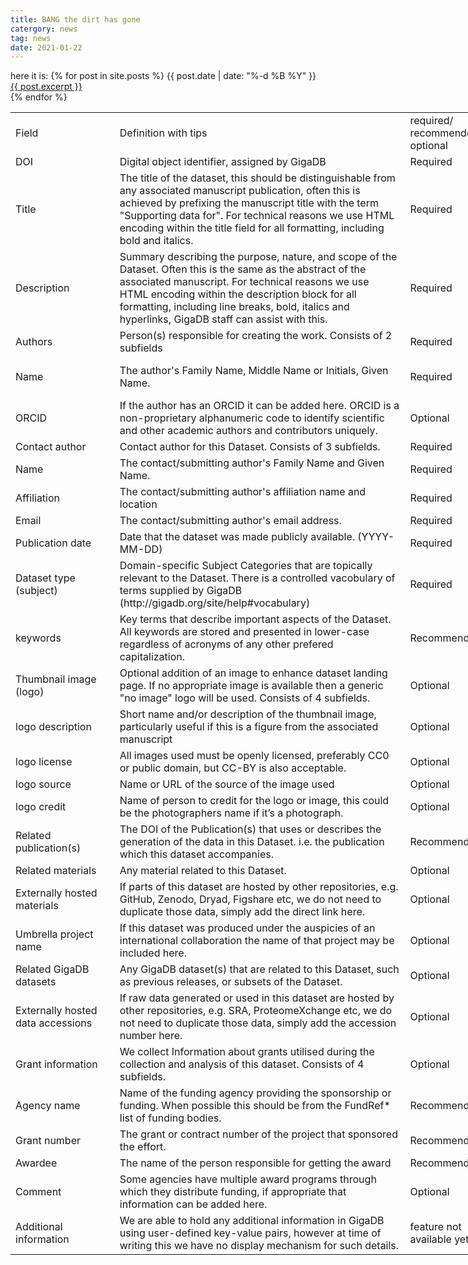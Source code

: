 ```yaml
---
title: BANG the dirt has gone
catergory: news
tag: news
date: 2021-01-22
---
```

here it is:
<ui>
  {% for post in site.posts %}
	{{ post.date | date: "%-d %B %Y" }} <a href="{{ post.url }}">{{ post.excerpt }} </a>
        <br>
  {% endfor %}
</ui>

<div id="GigaDB-metadata-guide_31085" align="center" x:publishsource="Excel">

<table border="0" cellpadding="0" cellspacing="0" width="1082" style="border-collapse:
 collapse;table-layout:fixed;width:812pt"><colgroup><col class="xl7031085" width="173" style="mso-width-source:userset;mso-width-alt:
 6326;width:130pt"> <col class="xl6631085" width="519" style="mso-width-source:userset;mso-width-alt:
 18980;width:389pt"> <col class="xl6331085" width="102" style="mso-width-source:userset;mso-width-alt:
 3730;width:77pt"> <col class="xl6631085" width="288" style="mso-width-source:userset;mso-width-alt:
 10532;width:216pt"></colgroup>

<tbody>

<tr height="60" style="height:45.0pt">

<td height="60" class="xl6431085" width="173" style="height:45.0pt;width:130pt">Field</td>

<td class="xl6531085" width="519" style="border-left:none;width:389pt">Definition with tips</td>

<td class="xl6531085" width="102" style="border-left:none;width:77pt">required/ recommended/ optional</td>

<td class="xl6531085" width="288" style="border-left:none;width:216pt">example</td>

</tr>

<tr height="20" style="height:15.0pt">

<td height="20" class="xl7131085" style="height:15.0pt;border-top:none">DOI</td>

<td class="xl6731085" width="519" style="border-top:none;border-left:none;
  width:389pt">Digital object identifier, <font class="font531085">assigned by GigaDB</font></td>

<td class="xl6831085" style="border-top:none;border-left:none">Required</td>

<td class="xl7531085" width="288" style="border-top:none;border-left:none;
  width:216pt">10.5524/100473</td>

</tr>

<tr height="80" style="height:60.0pt">

<td height="80" class="xl7131085" style="height:60.0pt;border-top:none">Title</td>

<td class="xl6731085" width="519" style="border-top:none;border-left:none;
  width:389pt">The title of the dataset, this should be distinguishable from any associated manuscript publication, often this is achieved by prefixing the manuscript title with the term "Supporting data for". For technical reasons we use HTML encoding within the title field for all formatting, including bold and italics.</td>

<td class="xl6831085" style="border-top:none;border-left:none">Required</td>

<td class="xl6731085" width="288" style="border-top:none;border-left:none;
  width:216pt">Supporting data for "SVEngine: an efficient and versatile simulator of genome structural variations with features of cancer clonal evolution"</td>

</tr>

<tr height="80" style="height:60.0pt">

<td height="80" class="xl7131085" style="height:60.0pt;border-top:none">Description</td>

<td class="xl6731085" width="519" style="border-top:none;border-left:none;
  width:389pt">Summary describing the purpose, nature, and scope of the Dataset. Often this is the same as the abstract of the associated manuscript. For technical reasons we use HTML encoding within the description block for all formatting, including line breaks, bold, italics and hyperlinks, GigaDB staff can assist with this.</td>

<td class="xl6831085" style="border-top:none;border-left:none">Required</td>

<td class="xl6731085" width="288" style="border-top:none;border-left:none;
  width:216pt">This could be several paragraphs in length.<span style="mso-spacerun:yes"></span> Line returns are included in the description as HTML tags "<br>".</td>

</tr>

<tr height="20" style="height:15.0pt">

<td height="20" class="xl7131085" style="height:15.0pt;border-top:none">Authors</td>

<td class="xl6731085" width="519" style="border-top:none;border-left:none;
  width:389pt">Person(s) responsible for creating the work. Consists of 2 subfields</td>

<td class="xl6831085" style="border-top:none;border-left:none">Required</td>

<td class="xl6731085" width="288" style="border-top:none;border-left:none;
  width:216pt"> </td>

</tr>

<tr height="60" style="height:45.0pt">

<td height="60" class="xl7231085" style="height:45.0pt;border-top:none">Name</td>

<td class="xl6731085" width="519" style="border-top:none;border-left:none;
  width:389pt">The author's Family Name, Middle Name or Initials, Given Name.</td>

<td class="xl6831085" style="border-top:none;border-left:none">Required</td>

<td class="xl6731085" width="288" style="border-top:none;border-left:none;
  width:216pt">Xia, C, Li; Ai, Dongmei; Lee, Hojoon; Andor, Noemi;Li, Chao; Zhang, R, Nancy; Ji, P, Hanlee</td>

</tr>

<tr height="60" style="height:45.0pt">

<td height="60" class="xl7231085" style="height:45.0pt;border-top:none">ORCID</td>

<td class="xl6731085" width="519" style="border-top:none;border-left:none;
  width:389pt">If the author has an ORCID it can be added here. ORCID is a non-proprietary alphanumeric code to identify scientific and other academic authors and contributors uniquely.</td>

<td class="xl6831085" style="border-top:none;border-left:none">Optional</td>

<td class="xl6731085" width="288" style="border-top:none;border-left:none;
  width:216pt">0000-0001-2345-6789;</td>

</tr>

<tr height="20" style="height:15.0pt">

<td height="20" class="xl7131085" style="height:15.0pt;border-top:none">Contact author</td>

<td class="xl6731085" width="519" style="border-top:none;border-left:none;
  width:389pt">Contact author for this Dataset. Consists of 3 subfields.</td>

<td class="xl6831085" style="border-top:none;border-left:none">Required</td>

<td class="xl6731085" width="288" style="border-top:none;border-left:none;
  width:216pt"> </td>

</tr>

<tr height="20" style="height:15.0pt">

<td height="20" class="xl7231085" style="height:15.0pt;border-top:none">Name</td>

<td class="xl6731085" width="519" style="border-top:none;border-left:none;
  width:389pt">The contact/submitting author's Family Name and Given Name.</td>

<td class="xl6831085" style="border-top:none;border-left:none">Required</td>

<td class="xl6731085" width="288" style="border-top:none;border-left:none;
  width:216pt">Ji, Hanlee</td>

</tr>

<tr height="20" style="height:15.0pt">

<td height="20" class="xl7231085" style="height:15.0pt;border-top:none">Affiliation</td>

<td class="xl6731085" width="519" style="border-top:none;border-left:none;
  width:389pt">The contact/submitting author's affiliation name and location</td>

<td class="xl6831085" style="border-top:none;border-left:none">Required</td>

<td class="xl6731085" width="288" style="border-top:none;border-left:none;
  width:216pt">Stanford, USA</td>

</tr>

<tr height="20" style="height:15.0pt">

<td height="20" class="xl7231085" style="height:15.0pt;border-top:none">Email</td>

<td class="xl6731085" width="519" style="border-top:none;border-left:none;
  width:389pt">The contact/submitting author's email address.</td>

<td class="xl6831085" style="border-top:none;border-left:none">Required</td>

<td class="xl6731085" width="288" style="border-top:none;border-left:none;
  width:216pt">genomics_ji@***nford.edu</td>

</tr>

<tr height="20" style="height:15.0pt">

<td height="20" class="xl7131085" style="height:15.0pt;border-top:none">Publication date</td>

<td class="xl6731085" width="519" style="border-top:none;border-left:none;
  width:389pt">Date that the dataset was made publicly available. (YYYY-MM-DD)</td>

<td class="xl6831085" style="border-top:none;border-left:none">Required</td>

<td class="xl6931085" width="288" style="border-top:none;border-left:none;
  width:216pt">2018-06-21</td>

</tr>

<tr height="60" style="height:45.0pt">

<td height="60" class="xl7131085" style="height:45.0pt;border-top:none">Dataset type (subject)</td>

<td class="xl6731085" width="519" style="border-top:none;border-left:none;
  width:389pt">Domain-specific Subject Categories that are topically relevant to the Dataset. There is a controlled vacobulary of terms supplied by GigaDB (http://gigadb.org/site/help#vocabulary)</td>

<td class="xl6831085" style="border-top:none;border-left:none">Required</td>

<td class="xl6731085" width="288" style="border-top:none;border-left:none;
  width:216pt">Genomic; Software</td>

</tr>

<tr height="60" style="height:45.0pt">

<td height="60" class="xl7131085" style="height:45.0pt;border-top:none">keywords</td>

<td class="xl6731085" width="519" style="border-top:none;border-left:none;
  width:389pt">Key terms that describe important aspects of the Dataset. All keywords are stored and presented in lower-case regardless of acronyms of any other prefered capitalization.</td>

<td class="xl6831085" style="border-top:none;border-left:none">Recommended</td>

<td class="xl6731085" width="288" style="border-top:none;border-left:none;
  width:216pt">structural variation; next generation sequencing; sequence analysis</td>

</tr>

<tr height="60" style="height:45.0pt">

<td height="60" class="xl7131085" style="height:45.0pt;border-top:none">Thumbnail image (logo)</td>

<td class="xl6731085" width="519" style="border-top:none;border-left:none;
  width:389pt">Optional addition of an image to enhance dataset landing page. If no appropriate image is available then a generic "no image" logo will be used. Consists of 4 subfields.</td>

<td class="xl6831085" style="border-top:none;border-left:none">Optional</td>

<td class="xl6731085" width="288" style="border-top:none;border-left:none;
  width:216pt"> </td>

</tr>

<tr height="40" style="height:30.0pt">

<td height="40" class="xl7231085" style="height:30.0pt;border-top:none">logo description</td>

<td class="xl6731085" width="519" style="border-top:none;border-left:none;
  width:389pt">Short name and/or description of the thumbnail image, particularly useful if this is a figure from the associated manuscript</td>

<td class="xl6831085" style="border-top:none;border-left:none">Optional</td>

<td class="xl6731085" width="288" style="border-top:none;border-left:none;
  width:216pt">Fig1: Inputs, outputs, and execution components of SVEngine.</td>

</tr>

<tr height="40" style="height:30.0pt">

<td height="40" class="xl7231085" style="height:30.0pt;border-top:none">logo license</td>

<td class="xl6731085" width="519" style="border-top:none;border-left:none;
  width:389pt">All images used must be openly licensed, preferably CC0 or public domain, but CC-BY is also acceptable.</td>

<td class="xl6831085" style="border-top:none;border-left:none">Optional</td>

<td class="xl6731085" width="288" style="border-top:none;border-left:none;
  width:216pt">CC0</td>

</tr>

<tr height="20" style="height:15.0pt">

<td height="20" class="xl7231085" style="height:15.0pt;border-top:none">logo source</td>

<td class="xl6731085" width="519" style="border-top:none;border-left:none;
  width:389pt">Name or URL of the source of the image used</td>

<td class="xl6831085" style="border-top:none;border-left:none">Optional</td>

<td class="xl6731085" width="288" style="border-top:none;border-left:none;
  width:216pt">Xia et al. 2018</td>

</tr>

<tr height="40" style="height:30.0pt">

<td height="40" class="xl7231085" style="height:30.0pt;border-top:none">logo credit</td>

<td class="xl6731085" width="519" style="border-top:none;border-left:none;
  width:389pt">Name of person to credit for the logo or image, this could be the photographers name if it’s a photograph.</td>

<td class="xl6831085" style="border-top:none;border-left:none">Optional</td>

<td class="xl6731085" width="288" style="border-top:none;border-left:none;
  width:216pt">Xia et al. 2018</td>

</tr>

<tr height="40" style="height:30.0pt">

<td height="40" class="xl7131085" style="height:30.0pt;border-top:none">Related publication(s)</td>

<td class="xl6731085" width="519" style="border-top:none;border-left:none;
  width:389pt">The DOI of the Publication(s) that uses or describes the generation of the data in this Dataset. i.e. the publication which this dataset accompanies.</td>

<td class="xl6831085" style="border-top:none;border-left:none">Recommended</td>

<td class="xl6731085" width="288" style="border-top:none;border-left:none;
  width:216pt">doi:10.1093/gigascience/giy081</td>

</tr>

<tr height="20" style="height:15.0pt">

<td height="20" class="xl7131085" style="height:15.0pt;border-top:none">Related materials</td>

<td class="xl6731085" width="519" style="border-top:none;border-left:none;
  width:389pt">Any material related to this Dataset.</td>

<td class="xl6831085" style="border-top:none;border-left:none">Optional</td>

<td class="xl6731085" width="288" style="border-top:none;border-left:none;
  width:216pt">https://bitbucket.org/charade/svengine</td>

</tr>

<tr height="60" style="height:45.0pt">

<td height="60" class="xl7131085" style="height:45.0pt;border-top:none">Externally hosted materials</td>

<td class="xl6731085" width="519" style="border-top:none;border-left:none;
  width:389pt">If parts of this dataset are hosted by other repositories, e.g. GitHub, Zenodo, Dryad, Figshare etc, we do not need to duplicate those data, simply add the direct link here.</td>

<td class="xl6831085" style="border-top:none;border-left:none">Optional</td>

<td class="xl6731085" width="288" style="border-top:none;border-left:none;
  width:216pt">https://github.com/gigascience/gigadb-website</td>

</tr>

<tr height="40" style="height:30.0pt">

<td height="40" class="xl7131085" style="height:30.0pt;border-top:none">Umbrella project name</td>

<td class="xl6731085" width="519" style="border-top:none;border-left:none;
  width:389pt">If this dataset was produced under the auspicies of an international collaboration the name of that project may be included here.</td>

<td class="xl6831085" style="border-top:none;border-left:none">Optional</td>

<td class="xl6731085" width="288" style="border-top:none;border-left:none;
  width:216pt">1000 Genomes</td>

</tr>

<tr height="40" style="height:30.0pt">

<td height="40" class="xl7131085" style="height:30.0pt;border-top:none">Related GigaDB datasets</td>

<td class="xl6731085" width="519" style="border-top:none;border-left:none;
  width:389pt">Any GigaDB dataset(s) that are related to this Dataset, such as previous releases, or subsets of the Dataset.</td>

<td class="xl6831085" style="border-top:none;border-left:none">Optional</td>

<td class="xl6731085" width="288" style="border-top:none;border-left:none;
  width:216pt">IsNewVersionOf:100123</td>

</tr>

<tr height="60" style="height:45.0pt">

<td height="60" class="xl7431085" width="173" style="height:45.0pt;border-top:none;
  width:130pt">Externally hosted data accessions</td>

<td class="xl6731085" width="519" style="border-top:none;border-left:none;
  width:389pt">If raw data generated or used in this dataset are hosted by other repositories, e.g. SRA, ProteomeXchange etc, we do not need to duplicate those data, simply add the accession number here.</td>

<td class="xl6831085" style="border-top:none;border-left:none">Optional</td>

<td class="xl6731085" width="288" style="border-top:none;border-left:none;
  width:216pt">BioProject:PRJNA012345</td>

</tr>

<tr height="40" style="height:30.0pt">

<td height="40" class="xl7131085" style="height:30.0pt;border-top:none">Grant information</td>

<td class="xl6731085" width="519" style="border-top:none;border-left:none;
  width:389pt">We collect Information about grants utilised during the collection and analysis of this dataset. Consists of 4 subfields.</td>

<td class="xl6831085" style="border-top:none;border-left:none">Optional</td>

<td class="xl6731085" width="288" style="border-top:none;border-left:none;
  width:216pt"> </td>

</tr>

<tr height="40" style="height:30.0pt">

<td height="40" class="xl7231085" style="height:30.0pt;border-top:none">Agency name</td>

<td class="xl6731085" width="519" style="border-top:none;border-left:none;
  width:389pt">Name of the funding agency providing the sponsorship or funding. When possible this should be from the FundRef* list of funding bodies.</td>

<td class="xl6831085" style="border-top:none;border-left:none">Recommended</td>

<td class="xl6731085" width="288" style="border-top:none;border-left:none;
  width:216pt">National Cancer Institute</td>

</tr>

<tr height="20" style="height:15.0pt">

<td height="20" class="xl7231085" style="height:15.0pt;border-top:none">Grant number</td>

<td class="xl6731085" width="519" style="border-top:none;border-left:none;
  width:389pt">The grant or contract number of the project that sponsored the effort.</td>

<td class="xl6831085" style="border-top:none;border-left:none">Recommended</td>

<td class="xl6731085" width="288" style="border-top:none;border-left:none;
  width:216pt">U01CA15192001</td>

</tr>

<tr height="20" style="height:15.0pt">

<td height="20" class="xl7231085" style="height:15.0pt;border-top:none">Awardee</td>

<td class="xl6731085" width="519" style="border-top:none;border-left:none;
  width:389pt">The name of the person responsible for getting the award</td>

<td class="xl6831085" style="border-top:none;border-left:none">Recommended</td>

<td class="xl6731085" width="288" style="border-top:none;border-left:none;
  width:216pt">N Andor</td>

</tr>

<tr height="40" style="height:30.0pt">

<td height="40" class="xl7231085" style="height:30.0pt;border-top:none">Comment</td>

<td class="xl6731085" width="519" style="border-top:none;border-left:none;
  width:389pt">Some agencies have multiple award programs through which they distribute funding, if appropriate that information can be added here.</td>

<td class="xl6831085" style="border-top:none;border-left:none">Optional</td>

<td class="xl6731085" width="288" style="border-top:none;border-left:none;
  width:216pt">Cancer Target Discovery and Development (CTDD) Consortium</td>

</tr>

<tr height="60" style="height:45.0pt">

<td height="60" class="xl7131085" style="height:45.0pt;border-top:none">Additional information</td>

<td class="xl6731085" width="519" style="border-top:none;border-left:none;
  width:389pt">We are able to hold any additional information in GigaDB using user-defined key-value pairs, however at time of writing this we have no display mechanism for such details.</td>

<td class="xl7331085" width="102" style="border-top:none;border-left:none;
  width:77pt">feature not available yet</td>

<td class="xl6731085" width="288" style="border-top:none;border-left:none;
  width:216pt"> </td>

</tr>

<tr height="0" style="display:none">

<td width="173" style="width:130pt"></td>

<td width="519" style="width:389pt"></td>

<td width="102" style="width:77pt"></td>

<td width="288" style="width:216pt"></td>

</tr>

</tbody>

</table>

</div>
